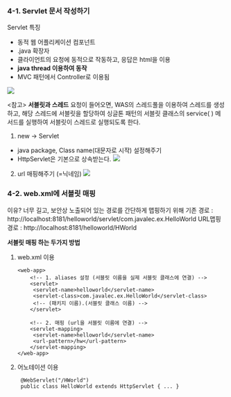 ### 4-1. Servlet 문서 작성하기
Servlet 특징
- 동적 웹 어플리케이션 컴포넌트
- .java 확장자
- 클라이언트의 요청에 동적으로 작동하고, 응답은 html을 이용
- **java thread 이용하여 동작**
- MVC 패턴에서 Controller로 이용됨

![
](https://lh3.googleusercontent.com/KOrMlBKjPrVWYf4TNbAy5Kxc7iVNhUiTcd9EmOBzVeyyA4IiEdzbteEWDS-x0Wy-GtLGFH13dyc "Servlet")

<참고>
**서블릿과 스레드**
요청이 들어오면, WAS의 스레드풀을 이용하여 스레드를 생성하고, 해당 스레드에 서블릿을 할당하여 싱글톤 패턴의 서블릿 클래스의 service( ) 메서드를 실행하여 서블릿이 스레드로 실행되도록 한다.

1. new -> Servlet
- java package, Class name(대문자로 시작) 설정해주기
- HttpServlet은 기본으로 상속받는다.
![
](https://lh3.googleusercontent.com/6XeqWIiNSgzs6Fshy7t6ql6rNjkzxFUgsVDwBipZGCFU0TaWWze7D1B6OF0Z8qMnSmLyT44moZI "servlet만들기1")
2. url 매핑해주기 (=닉네임)
![
](https://lh3.googleusercontent.com/40JL4Ea0qOXvDY2fCb68tZwfq3Dt_eNMfkFbfGBJ7v2rtSLjLoEYik1Bq2-emkC0B24mBEpwkgA "servlet만들기2")


### 4-2. web.xml에 서블릿 매핑
이유? 너무 길고, 보안상 노출되어 있는 경로를 간단하게 맵핑하기 위해
기존 경로 : http://localhost:8181/helloworld/servlet/com.javalec.ex.HelloWorld
URL맵핑 경로 : http://localhost:8181/helloworld/HWorld

**서블릿 매핑 하는 두가지 방법**
1. web.xml 이용

       <web-app>
		   <!-- 1. aliases 설정 (서블릿 이름을 실제 서블릿 클래스에 연결) --> 
	       <servlet>
	       	<servlet-name>helloworld</servlet-name>
	       	<servlet-class>com.javalec.ex.HelloWorld</servlet-class>
	       	<!-- (패키지 이름).(서블릿 클래스 이름) -->
	       </servlet>
		
		   <!-- 2. 매핑 (url을 서블릿 이름에 연결) -->
	       <servlet-mapping>
	       	<servlet-name>helloworld</servlet-name>
	       	<url-pattern>/hw</url-pattern>
	       </servlet-mapping>
	   </web-app>     

2. 어노테이션 이용

	    @WebServlet("/HWorld")
	    public class HelloWorld extends HttpServlet { ... }

<!--stackedit_data:
eyJoaXN0b3J5IjpbNDUxNTU4MDg2LC02ODYwMjE0NDksLTE1MD
A1NDgzNjksMTI4Nzk0NTI4NiwxNDIwOTM5NDE5LC0xOTQ4MDcw
NTU4LDEzNDU5MDg3OTgsLTE2MDA0Mzc3MzUsLTIwODg3NDY2MT
JdfQ==
-->